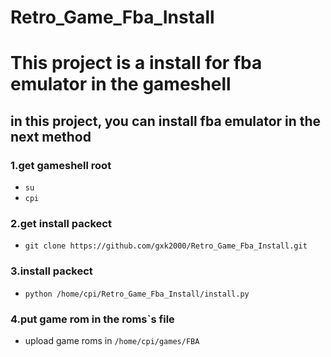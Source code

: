 # Retro_Game_Fba_Install
#
# This project is a install for fba emulator in the gameshell
## in this project, you can install fba emulator in the next method

### 1.get gameshell root
- `su`
- `cpi`

### 2.get install packect
- `git clone https://github.com/gxk2000/Retro_Game_Fba_Install.git`

### 3.install packect
- `python /home/cpi/Retro_Game_Fba_Install/install.py`

### 4.put game rom in the roms`s file
- upload game roms in `/home/cpi/games/FBA`
